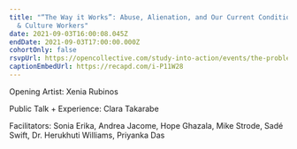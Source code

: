 ```yaml
---
title: "“The Way it Works”: Abuse, Alienation, and Our Current Condition as Arts
  & Culture Workers"
date: 2021-09-03T16:00:08.045Z
endDate: 2021-09-03T17:00:00.000Z
cohortOnly: false
rsvpUrl: https://opencollective.com/study-into-action/events/the-problem-clara-takarabe-4e439c7f
captionEmbedUrl: https://recapd.com/i-P11W28
---
```

Opening Artist: Xenia Rubinos

Public Talk + Experience: Clara Takarabe

Facilitators: Sonia Erika, Andrea Jacome, Hope Ghazala, Mike Strode, Sadé Swift, Dr. Herukhuti Williams, Priyanka Das